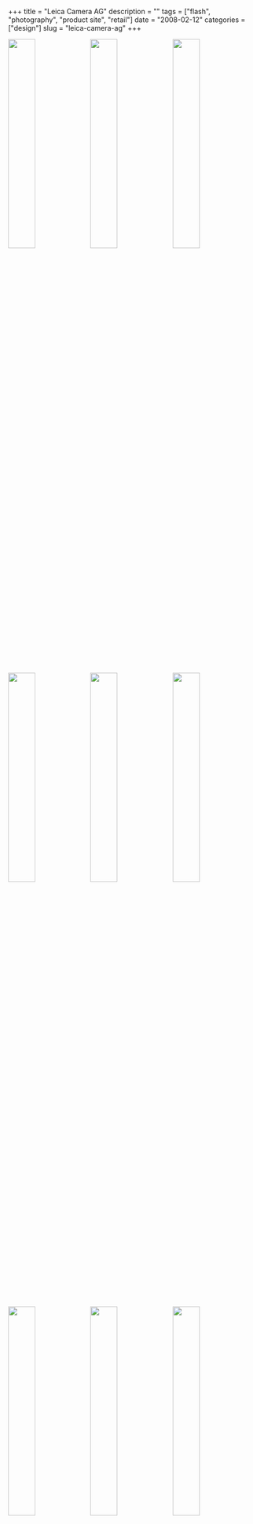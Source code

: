 +++
title = "Leica Camera AG"
description = ""
tags = ["flash", "photography", "product site", "retail"]
date = "2008-02-12"
categories = ["design"]
slug = "leica-camera-ag"
+++


<div id="screens-thumbs" class="clearfix mt1-5">
<a href="/media/design/leica-1.jpg" class="group" rel="group"><img src="/media/design/leica-1.png" alt="" class="thumb" style="width: 33%; max-width: 33%;padding: 0 1px 1px 0" /></a><a href="/media/design/leica-2.jpg" class="group" rel="group"><img src="/media/design/leica-2.png" alt="" class="thumb" style="width: 33%; max-width: 33%;padding: 0 1px 1px 0" /></a><a href="/media/design/leica-3.jpg" class="group" rel="group"><img src="/media/design/leica-3.png" alt="" class="thumb" style="width: 33%; max-width: 33%;padding: 0 1px 1px 0" /></a><a href="/media/design/leica-4.jpg" class="group" rel="group"><img src="/media/design/leica-4.png" alt="" class="thumb" style="width: 33%; max-width: 33%;padding: 0 1px 1px 0" /></a><a href="/media/design/leica-5.jpg" class="group" rel="group"><img src="/media/design/leica-5.png" alt="" class="thumb" style="width: 33%; max-width: 33%;padding: 0 1px 1px 0" /></a><a href="/media/design/leica-6.jpg" class="group" rel="group"><img src="/media/design/leica-6.png" alt="" class="thumb" style="width: 33%; max-width: 33%;padding: 0 1px 1px 0" /></a><a href="/media/design/leica-7.jpg" class="group" rel="group"><img src="/media/design/leica-7.png" alt="" class="thumb" style="width: 33%; max-width: 33%;padding: 0 1px 1px 0" /></a><a href="/media/design/leica-8.jpg" class="group" rel="group"><img src="/media/design/leica-8.png" alt="" class="thumb" style="width: 33%; max-width: 33%;padding: 0 1px 1px 0" /></a><a href="/media/design/leica-9.jpg" class="group" rel="group"><img src="/media/design/leica-9.png" alt="" class="thumb" style="width: 33%; max-width: 33%;padding: 0 1px 1px 0" /></a>
</div>   
<p>The <a href="http://www.s-v.de/">Scholz &amp; Volkmer</a> designed flash site for Leica is a beautiful product showcase with large, sumptuous photographs by <a href="http://www.carlihermes.com/">Carli Hermes</a> that tell stories, little vignettes really, as seen through the eyes of several Leica toting characters. The direction of the vignettes is flawless, at times feeling like documentary footage, complete with Ken Burns effect panning of photographs. But something magically surreal happens when you're looking at the still photography--elements of the background, including clouds, falling leaves, and waves of water move. Stunning. Audio selection and production is also superb. Product pages on both the flash site and the white, static, regional sites are delivered with as much drama and care, while also delivering all the information a buyer requires.</p>
<p><a href="http://www.leica-camera.com/">http://www.leica-camera.com/</a></p>  
